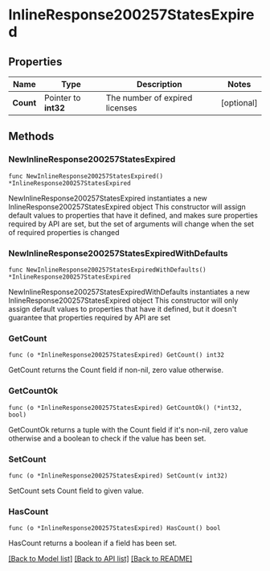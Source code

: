 # InlineResponse200257StatesExpired

## Properties

Name | Type | Description | Notes
------------ | ------------- | ------------- | -------------
**Count** | Pointer to **int32** | The number of expired licenses | [optional] 

## Methods

### NewInlineResponse200257StatesExpired

`func NewInlineResponse200257StatesExpired() *InlineResponse200257StatesExpired`

NewInlineResponse200257StatesExpired instantiates a new InlineResponse200257StatesExpired object
This constructor will assign default values to properties that have it defined,
and makes sure properties required by API are set, but the set of arguments
will change when the set of required properties is changed

### NewInlineResponse200257StatesExpiredWithDefaults

`func NewInlineResponse200257StatesExpiredWithDefaults() *InlineResponse200257StatesExpired`

NewInlineResponse200257StatesExpiredWithDefaults instantiates a new InlineResponse200257StatesExpired object
This constructor will only assign default values to properties that have it defined,
but it doesn't guarantee that properties required by API are set

### GetCount

`func (o *InlineResponse200257StatesExpired) GetCount() int32`

GetCount returns the Count field if non-nil, zero value otherwise.

### GetCountOk

`func (o *InlineResponse200257StatesExpired) GetCountOk() (*int32, bool)`

GetCountOk returns a tuple with the Count field if it's non-nil, zero value otherwise
and a boolean to check if the value has been set.

### SetCount

`func (o *InlineResponse200257StatesExpired) SetCount(v int32)`

SetCount sets Count field to given value.

### HasCount

`func (o *InlineResponse200257StatesExpired) HasCount() bool`

HasCount returns a boolean if a field has been set.


[[Back to Model list]](../README.md#documentation-for-models) [[Back to API list]](../README.md#documentation-for-api-endpoints) [[Back to README]](../README.md)



